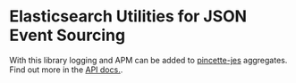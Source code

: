 # Elasticsearch Utilities for JSON Event Sourcing

With this library logging and APM can be added to [pincette-jes](https://github.com/wdonne/pincette-jes) aggregates. Find out more in the [API docs.](https://www.javadoc.io/doc/net.pincette/pincette-jes-elastic).